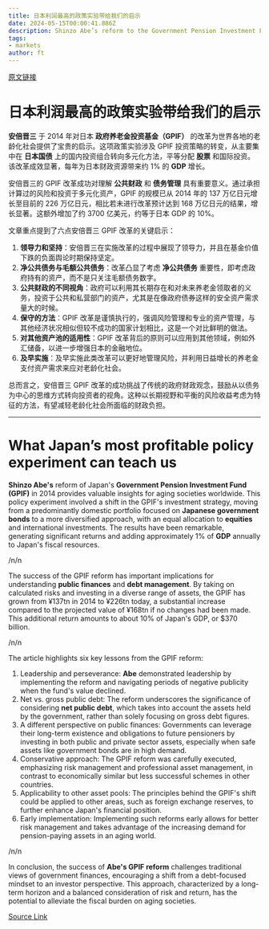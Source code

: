 ```yaml
---
title: 日本利润最高的政策实验带给我们的启示
date: 2024-05-15T00:00:41.886Z
description: Shinzo Abe’s reform to the Government Pension Investment Fund holds lessons for ageing societies everywhere
tags: 
- markets
author: ft
---
```


[原文链接](https://ft.com/content/2d66e190-3845-47ac-a764-2c5034a94cf4)

# 日本利润最高的政策实验带给我们的启示

**安倍晋三** 于 2014 年对日本 **政府养老金投资基金（GPIF）** 的改革为世界各地的老龄化社会提供了宝贵的启示。这项政策实验涉及 GPIF 投资策略的转变，从主要集中在 **日本国债** 上的国内投资组合转向多元化方法，平等分配 **股票** 和国际投资。该改革成效显著，每年为日本财政资源带来约 1% 的 **GDP** 增长。

安倍晋三的 GPIF 改革成功对理解 **公共财政** 和 **债务管理** 具有重要意义。通过承担计算过的风险和投资于多元化资产，GPIF 的规模已从 2014 年的 137 万亿日元增长至目前的 226 万亿日元，相比若未进行改革预计达到 168 万亿日元的结果，增长显著。这额外增加了约 3700 亿美元，约等于日本 GDP 的 10%。

文章重点提到了六点安倍晋三 GPIF 改革的关键启示：

1. **领导力和坚持**：安倍晋三在实施改革的过程中展现了领导力，并且在基金价值下跌的负面舆论时期保持坚定。
2. **净公共债务与毛额公共债务**：改革凸显了考虑 **净公共债务** 重要性，即考虑政府持有的资产，而不是只关注毛额债务数字。
3. **公共财政的不同视角**：政府可以利用其长期存在和对未来养老金领取者的义务，投资于公共和私营部门的资产，尤其是在像政府债券这样的安全资产需求量大的时候。
4. **保守的方法**：GPIF 改革是谨慎执行的，强调风险管理和专业的资产管理，与其他经济状况相似但较不成功的国家计划相比，这是一个对比鲜明的做法。
5. **对其他资产池的适用性**：GPIF 改革背后的原则可以应用到其他领域，例如外汇储备，以进一步增强日本的金融地位。
6. **及早实施**：及早实施此类改革可以更好地管理风险，并利用日益增长的养老金支付资产需求来应对老龄化社会。

总而言之，安倍晋三 GPIF 改革的成功挑战了传统的政府财政观念，鼓励从以债务为中心的思维方式转向投资者的视角。这种以长期视野和平衡的风险收益考虑为特征的方法，有望减轻老龄化社会所面临的财政负担。

---

# What Japan’s most profitable policy experiment can teach us

**Shinzo Abe's** reform of Japan's **Government Pension Investment Fund (GPIF)** in 2014 provides valuable insights for aging societies worldwide. This policy experiment involved a shift in the GPIF's investment strategy, moving from a predominantly domestic portfolio focused on **Japanese government bonds** to a more diversified approach, with an equal allocation to **equities** and international investments. The results have been remarkable, generating significant returns and adding approximately 1% of **GDP** annually to Japan's fiscal resources. 

/n/n

The success of the GPIF reform has important implications for understanding **public finances** and **debt management**. By taking on calculated risks and investing in a diverse range of assets, the GPIF has grown from ¥137tn in 2014 to ¥226tn today, a substantial increase compared to the projected value of ¥168tn if no changes had been made. This additional return amounts to about 10% of Japan's GDP, or $370 billion. 

/n/n

The article highlights six key lessons from the GPIF reform: 

1. Leadership and perseverance: **Abe** demonstrated leadership by implementing the reform and navigating periods of negative publicity when the fund's value declined. 
2. Net vs. gross public debt: The reform underscores the significance of considering **net public debt**, which takes into account the assets held by the government, rather than solely focusing on gross debt figures. 
3. A different perspective on public finances: Governments can leverage their long-term existence and obligations to future pensioners by investing in both public and private sector assets, especially when safe assets like government bonds are in high demand. 
4. Conservative approach: The GPIF reform was carefully executed, emphasizing risk management and professional asset management, in contrast to economically similar but less successful schemes in other countries. 
5. Applicability to other asset pools: The principles behind the GPIF's shift could be applied to other areas, such as foreign exchange reserves, to further enhance Japan's financial position. 
6. Early implementation: Implementing such reforms early allows for better risk management and takes advantage of the increasing demand for pension-paying assets in an aging world. 

/n/n

In conclusion, the success of **Abe's GPIF reform** challenges traditional views of government finances, encouraging a shift from a debt-focused mindset to an investor perspective. This approach, characterized by a long-term horizon and a balanced consideration of risk and return, has the potential to alleviate the fiscal burden on aging societies.

[Source Link](https://ft.com/content/2d66e190-3845-47ac-a764-2c5034a94cf4)


